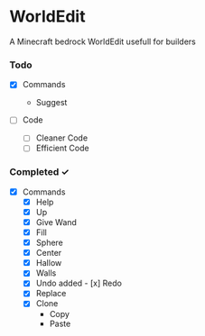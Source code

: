 # WorldEdit
A Minecraft bedrock WorldEdit usefull for builders

### Todo
- [x] Commands 
    - Suggest
    
- [ ] Code
    - [ ] Cleaner Code
    - [ ] Efficient Code

### Completed ✓
- [x] Commands
    - [x] Help
    - [x] Up
    - [x] Give Wand 
    - [x] Fill 
    - [x] Sphere
    - [x] Center
    - [x] Hallow
    - [x] Walls
    - [x] Undo
    added - [x] Redo
    - [x] Replace
    - [x] Clone
        - Copy
        - Paste